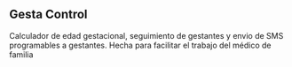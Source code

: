 ## Gesta Control

Calculador de edad gestacional, seguimiento de gestantes y envio de SMS programables a gestantes. Hecha para facilitar el trabajo del médico de familia

